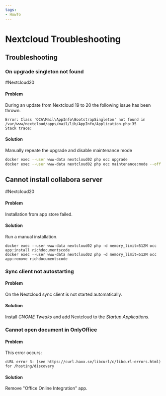 ```yaml
---
tags:
- HowTo
---
```

# Nextcloud Troubleshooting

## Troubleshooting

### On upgrade singleton not found
#Nextcloud20 

#### Problem

During an update from Nextcloud 19 to 20 the following issue has been thrown.

```
Error: Class 'OCA\Mail\AppInfo\BootstrapSingleton' not found in /var/www/nextcloud/apps/mail/lib/AppInfo/Application.php:35
Stack trace:
```

#### Solution

Manually repeate the upgrade and disable maintenance mode

```bash
docker exec --user www-data nextcloud02 php occ upgrade
docker exec --user www-data nextcloud02 php occ maintenance:mode --off   
```

## Cannot install collabora server
#Nextcloud20

#### Problem

Installation from app store failed.

#### Solution

Run a manual installation.

```
docker exec --user www-data nextcloud02 php -d memory_limit=512M occ app:install richdocumentscode
docker exec --user www-data nextcloud02 php -d memory_limit=512M occ app:remove richdocumentscode
```

### Sync client not autostarting

#### Problem

On the Nextcloud sync client is not started automatically.

#### Solution

Install *GNOME Tweaks* and add Nextcloud to the *Startup Applications*.

### Cannot open document in OnlyOffice

#### Problem

This error occurs:

```
cURL error 3: (see https://curl.haxx.se/libcurl/c/libcurl-errors.html) for /hosting/discovery
```

#### Solution

Remove "Office Online Integration" app.